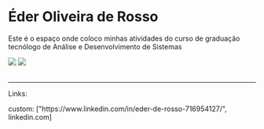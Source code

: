 <div>
  <h1>Éder Oliveira de Rosso</h1>
  <p>Este é o espaço onde coloco minhas atividades do curso de graduação tecnólogo de Análise e Desenvolvimento de Sistemas</p>
  
  <img height="auto" src="https://github-readme-stats.vercel.app/api?username=EderRosso&show_icons=true&theme=algolia&include_all_commits=true&count_private=true"/>
  <img height="auto" src="https://github-readme-stats.vercel.app/api/top-langs/?username=EderRosso&layout=compact&langs_count=7&theme=algolia"/>
</div>

<div>
  <br>
  <hr>
  <p>Links:</P>
   custom: ["https://www.linkedin.com/in/eder-de-rosso-716954127/", linkedin.com]
  <br>
</div>

